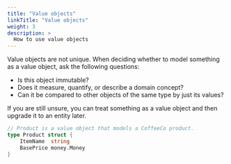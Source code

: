 ```yaml
---
title: "Value objects"
linkTitle: "Value objects"
weight: 3
description: >
  How to use value objects
---
```


Value objects are not unique. When deciding whether to model something as a value object, ask the following questions:
- Is this object immutable?
- Does it measure, quantify, or describe a domain concept?
- Can it be compared to other objects of the same type by just its values?

If you are still unsure, you can treat something as a value object and then upgrade it to an entity later.

```go
// Product is a value object that models a CoffeeCo product.
type Product struct {
	ItemName  string
	BasePrice money.Money
}
```